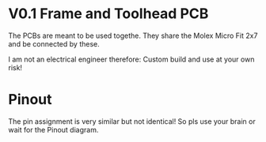 # V0.1 Frame and Toolhead PCB

The PCBs are meant to be used togethe. They share the Molex Micro Fit 2x7 and be connected by these.

I am not an electrical engineer therefore: Custom build and use at your own risk!

# Pinout

The pin assignment is very similar but not identical! So pls use your brain or wait for the Pinout diagram.
